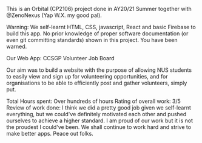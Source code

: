 This is an Orbital (CP2106) project done in AY20/21 Summer together with @ZenoNexus (Yap W.X. my good pal).

Warning: We self-learnt HTML, CSS, javascript, React and basic Firebase to build this app. 
No prior knowledge of proper software documentation (or even git committing standards) shown in this project.
You have been warned.

Our Web App:
CCSGP Volunteer Job Board

Our aim was to build a website with the purpose of allowing NUS students to easily view and sign up for volunteering opportunities, and for organisations to be able to efficiently post and gather volunteers, simply put.


Total Hours spent: Over hundreds of hours
Rating of overall work: 3/5
Review of work done: I think we did a pretty good job given we self-learnt everything, but we could've definitely motivated each other and pushed ourselves to achieve a higher standard. I am proud of our work but it is not the proudest I could've been. We shall continue to work hard and strive to make better apps. Peace out folks.
